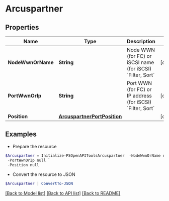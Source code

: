 # Arcuspartner
## Properties

Name | Type | Description | Notes
------------ | ------------- | ------------- | -------------
**NodeWwnOrName** | **String** | Node WWN (for FC) or iSCSI name (for iSCSI)  &#x60;Filter, Sort&#x60; | [optional] 
**PortWwnOrIp** | **String** | Port WWN (for FC) or IP address (for iSCSI)  &#x60;Filter, Sort&#x60; | [optional] 
**Position** | [**ArcuspartnerPortPosition**](ArcuspartnerPortPosition.md) |  | [optional] 

## Examples

- Prepare the resource
```powershell
$Arcuspartner = Initialize-PSOpenAPIToolsArcuspartner  -NodeWwnOrName null `
 -PortWwnOrIp null `
 -Position null
```

- Convert the resource to JSON
```powershell
$Arcuspartner | ConvertTo-JSON
```

[[Back to Model list]](../README.md#documentation-for-models) [[Back to API list]](../README.md#documentation-for-api-endpoints) [[Back to README]](../README.md)

